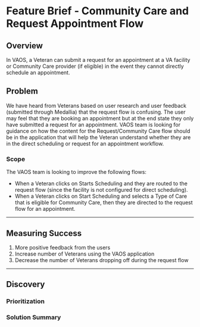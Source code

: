# Feature Brief - Community Care and Request Appointment Flow 

## Overview

In VAOS, a Veteran can submit a request for an appointment at a VA facility or Community Care provider (if eligible) in the event they cannot directly schedule an appointment. 

## Problem

We have heard from Veterans based on user research and user feedback (submitted through Medallia) that the request flow is confusing. The user may feel that they are booking an appointment but at the end state they only have submitted a request for an appointment. VAOS team is looking for guidance on how the content for the Request/Community Care flow should be in the application that will help the Veteran understand whether they are in the direct scheduling or request for an appointment workflow.  


### Scope

The VAOS team is looking to improve the following flows: 
- When a Veteran clicks on Starts Scheduling and they are routed to the request flow (since the facility is not configured for direct scheduling). 
- When a Veteran clicks on Start Scheduling and selects a Type of Care that is eligible for Community Care, then they are directed to the request flow for an appointment. 

---

## Measuring Success

1. More positive feedback from the users 
2. Increase number of Veterans using the VAOS application 
3. Decrease the number of Veterans dropping off during the request flow


---

## Discovery


### Prioritization


### Solution Summary

